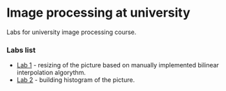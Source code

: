 # Image processing at university
Labs for university image processing course.

### Labs list

* [Lab 1](lab1/) - resizing of the picture based on manually implemented bilinear interpolation algorythm.
* [Lab 2](lab2/) - building histogram of the picture.